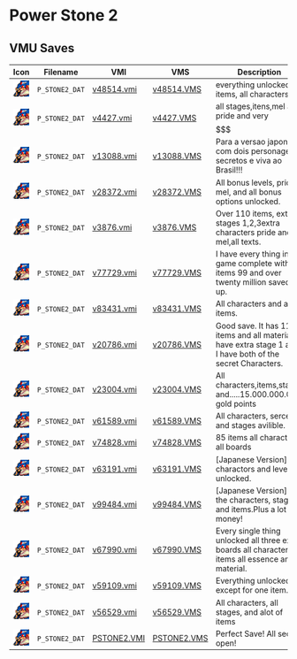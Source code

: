 # Power Stone 2

## VMU Saves

| Icon | Filename | VMI | VMS | Description |
|------|----------|-----|-----|-------------|
| ![Power Stone 2](../icons/P_STONE2_DAT.GIF) | `P_STONE2_DAT` | [v48514.vmi](v48514.vmi) | [v48514.VMS](v48514.VMS) | everything unlocked,all items, all characters!           |
| ![Power Stone 2](../icons/P_STONE2_DAT.GIF) | `P_STONE2_DAT` | [v4427.vmi](v4427.vmi) | [v4427.VMS](v4427.VMS) | all stages,itens,mel and pride and very $$$$$$$$$$$$$$$$$$$  |
| ![Power Stone 2](../icons/P_STONE2_DAT.GIF) | `P_STONE2_DAT` | [v13088.vmi](v13088.vmi) | [v13088.VMS](v13088.VMS) | Para a versao japoneza com dois personagens secretos e viva ao Brasil!!!  |
| ![Power Stone 2](../icons/P_STONE2_DAT.GIF) | `P_STONE2_DAT` | [v28372.vmi](v28372.vmi) | [v28372.VMS](v28372.VMS) | All bonus levels, pride, mel, and all bonus options unlocked.  |
| ![Power Stone 2](../icons/P_STONE2_DAT.GIF) | `P_STONE2_DAT` | [v3876.vmi](v3876.vmi) | [v3876.VMS](v3876.VMS) | Over 110 items, extra stages 1,2,3extra characters pride and mel,all texts.  |
| ![Power Stone 2](../icons/P_STONE2_DAT.GIF) | `P_STONE2_DAT` | [v77729.vmi](v77729.vmi) | [v77729.VMS](v77729.VMS) | I have every thing in the game complete with all items 99 and    over twenty million saved up.   |
| ![Power Stone 2](../icons/P_STONE2_DAT.GIF) | `P_STONE2_DAT` | [v83431.vmi](v83431.vmi) | [v83431.VMS](v83431.VMS) | All characters and all items.  |
| ![Power Stone 2](../icons/P_STONE2_DAT.GIF) | `P_STONE2_DAT` | [v20786.vmi](v20786.vmi) | [v20786.VMS](v20786.VMS) | Good save. It has 110 items and all materials. I have extra stage 1 and I have both of the secret Characters.  |
| ![Power Stone 2](../icons/P_STONE2_DAT.GIF) | `P_STONE2_DAT` | [v23004.vmi](v23004.vmi) | [v23004.VMS](v23004.VMS) | All characters,items,stages and.....15.000.000.000 gold points  |
| ![Power Stone 2](../icons/P_STONE2_DAT.GIF) | `P_STONE2_DAT` | [v61589.vmi](v61589.vmi) | [v61589.VMS](v61589.VMS) | All characters, sercets, and stages avilible.  |
| ![Power Stone 2](../icons/P_STONE2_DAT.GIF) | `P_STONE2_DAT` | [v74828.vmi](v74828.vmi) | [v74828.VMS](v74828.VMS) | 85 items all characters all boards  |
| ![Power Stone 2](../icons/P_STONE2_DAT.GIF) | `P_STONE2_DAT` | [v63191.vmi](v63191.vmi) | [v63191.VMS](v63191.VMS) | [Japanese Version] All charactors and levels unlocked.  |
| ![Power Stone 2](../icons/P_STONE2_DAT.GIF) | `P_STONE2_DAT` | [v99484.vmi](v99484.vmi) | [v99484.VMS](v99484.VMS) | [Japanese Version] All the characters, stages, and items.Plus a lot of money!  |
| ![Power Stone 2](../icons/P_STONE2_DAT.GIF) | `P_STONE2_DAT` | [v67990.vmi](v67990.vmi) | [v67990.VMS](v67990.VMS) | Every single thing unlocked all three extra boards all characters all items all essence and material.  |
| ![Power Stone 2](../icons/P_STONE2_DAT.GIF) | `P_STONE2_DAT` | [v59109.vmi](v59109.vmi) | [v59109.VMS](v59109.VMS) | Everything unlocked except for one item.  |
| ![Power Stone 2](../icons/P_STONE2_DAT.GIF) | `P_STONE2_DAT` | [v56529.vmi](v56529.vmi) | [v56529.VMS](v56529.VMS) | All characters, all stages, and alot of items  |
| ![Power Stone 2](../icons/P_STONE2_DAT.GIF) | `P_STONE2_DAT` | [PSTONE2.VMI](PSTONE2.VMI) | [PSTONE2.VMS](PSTONE2.VMS) | Perfect Save! All secret open! |
